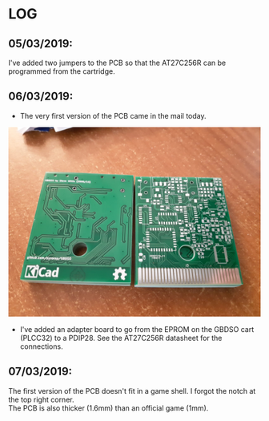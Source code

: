 # LOG

## 05/03/2019: 
I've added two jumpers to the PCB so that the AT27C256R can be programmed from the cartridge.  

## 06/03/2019: 
- The very first version of the PCB came in the mail today.  
<img src="./pictures/pcb-v0.png">  

- I've added an adapter board to go from the EPROM on the GBDSO cart (PLCC32) to a PDIP28. See the AT27C256R datasheet for the connections.

## 07/03/2019: 
The first version of the PCB doesn't fit in a game shell. I forgot the notch at the top right corner.  
The PCB is also thicker (1.6mm) than an official game (1mm).  
